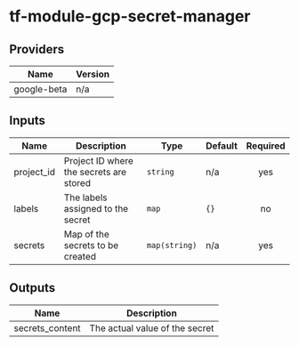 # tf-module-gcp-secret-manager

## Providers

| Name | Version |
|------|---------|
| google-beta | n/a |

## Inputs

| Name | Description | Type | Default | Required |
|------|-------------|------|---------|:-----:|
| project\_id | Project ID where the secrets are stored | `string` | n/a | yes |
| labels | The labels assigned to the secret | `map` | `{}` | no |
| secrets | Map of the secrets to be created | `map(string)` | n/a | yes |

## Outputs

| Name | Description |
|------|-------------|
| secrets\_content | The actual value of the secret |